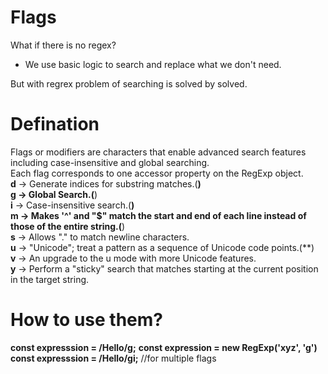 # Flags
What if there is no regex?
- We use basic logic to search and replace what we don't need.

But with regrex problem of searching is solved by solved.<br>

# Defination
Flags or modifiers are characters that enable advanced search features including case-insensitive and global searching.<br>
Each flag corresponds to one accessor property on the RegExp object.  
**d** -> Generate indices for substring matches.(**)  
**g** -> Global Search.(**)  
**i** -> Case-insensitive search.(**)  
**m** -> Makes '^' and "$" match the start and end of each line instead of those of the entire string.(**)  
**s** -> Allows "." to match newline characters.  
**u** -> "Unicode"; treat a pattern as a sequence of Unicode code points.(**)  
**v** -> An upgrade to the u mode with more Unicode features.  
**y** -> Perform a "sticky" search that matches starting at the current position in the target string.  

# How to use them?
**const expresssion = /Hello/g;**
**const expression = new RegExp('xyz', 'g')**
**const expresssion = /Hello/gi;** //for multiple flags

